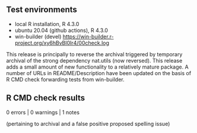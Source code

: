 ## Test environments
* local R installation, R 4.3.0
* ubuntu 20.04 (github actions), R 4.3.0
* win-builder (devel)
https://win-builder.r-project.org/xy6hBvBl0Ir4/00check.log

This release is principally to reverse the archival triggered by temporary 
archival of the strong dependency nat.utils (now reversed).
This release adds a small amount of new functionality to a relatively mature package.
A number of URLs in README/Description have been updated on the basis of
R CMD check forwarding tests from win-builder.

## R CMD check results

0 errors | 0 warnings | 1 notes

(pertaining to archival and a false positive proposed spelling issue)

